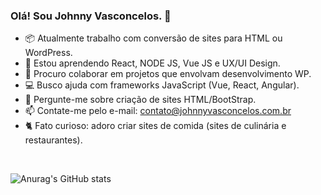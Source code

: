 ### Olá! Sou Johnny Vasconcelos. 👋

- 📦 Atualmente trabalho com conversão de sites para HTML ou WordPress.
- 🌱 Estou aprendendo React, NODE JS, Vue JS e UX/UI Design.
- 💪 Procuro colaborar em projetos que envolvam desenvolvimento WP.
- 💻 Busco ajuda com frameworks JavaScript (Vue, React, Angular).
- 💬 Pergunte-me sobre criação de sites HTML/BootStrap.
- 📫 Contate-me pelo e-mail: contato@johnnyvasconcelos.com.br
- 🐈 Fato curioso: adoro criar sites de comida (sites de culinária e restaurantes).


&nbsp; 

![Anurag's GitHub stats](https://github-readme-stats.vercel.app/api?username=johnnyvasconcelos&show_icons=true&theme=radical)
